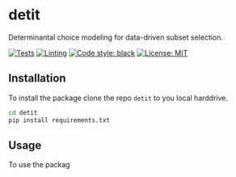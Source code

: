 # detit
Determinantal choice modeling for data-driven subset selection.

<p align="left">
<a href="https://github.com/seaarts/detit/actions?query=workflow%3ATests"><img alt="Tests" src=https://github.com/seaarts/detit/actions/workflows/tests.yml/badge.svg></a>
<a href="https://github.com/seaarts/detit/actions?query=workflow%3ALinting"><img alt="Linting" src=https://github.com/seaarts/detit/actions/workflows/linting.yml/badge.svg></a>
<a href="https://black.readthedocs.io/en/stable/the_black_code_style/current_style.html"><img alt="Code style: black" src="https://img.shields.io/badge/code%20style-black-000000.svg"></a>
<a href="https://github.com/seaarts/detit/blob/main/LICENSE"><img alt="License: MIT" src="https://img.shields.io/badge/License-MIT-yellow.svg"></a>
</p>

## Installation
To install the package clone the repo `detit` to you local harddrive.
```bash
cd detit
pip install requirements.txt
```

## Usage
To use the packag